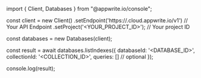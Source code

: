 import { Client, Databases } from "@appwrite.io/console";

const client = new Client()
    .setEndpoint('https://<REGION>.cloud.appwrite.io/v1') // Your API Endpoint
    .setProject('<YOUR_PROJECT_ID>'); // Your project ID

const databases = new Databases(client);

const result = await databases.listIndexes({
    databaseId: '<DATABASE_ID>',
    collectionId: '<COLLECTION_ID>',
    queries: [] // optional
});

console.log(result);
